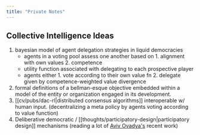 ```yaml
---
title: "Private Notes"
---
```


## Collective Intelligence Ideas
1. bayesian model of agent delegation strategies in liquid democracies
	- agents in a voting pool assess one another based on 1. alignment with own values 2. competence
	- utility function associated with delegating to each prospective player
	- agents either 1. vote according to their own value fn 2. delegate given by competence-weighted value divergence
1. formal definitions of a bellman-esque objective embedded within a model of the entity or organization engaged in its development.
2. [[cv/pubs/dac-rl|distributed consensus algorithms]] interoperable w/ human input. (decentralizing a meta policy by agents voting according to value function)
3. Deliberative democratic / [[thoughts/participatory-design|participatory design]] mechanisms (reading a lot of [Aviv Ovadya's](https://aviv.me/) recent work)